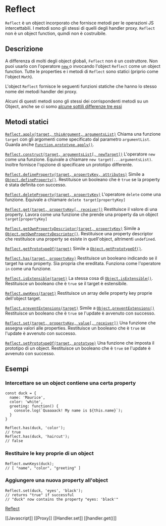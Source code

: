 # Reflect
`Reflect` è un object incorporato che fornisce metodi per le operazioni JS intercettabili. I metodi sono gli stessi di quelli degli handler proxy. `Reflect` non è un object function, quindi non è costruibile.

## Descrizione
A differenza di molti degli object globali, `Feflect` non è un costruttore. Non puoi usarlo con l'operatore [`new` ](https://developer.mozilla.org/en-US/docs/Web/JavaScript/Reference/Operators/new) o invocando l'object `Reflect` come un object function. Tutte le properties e i metodi di `Reflect` sono statici (priprio come l'object `Math`).

L'object `Reflect` fornisce le seguenti funzioni statiche che hanno lo stesso nome dei metodi handler dei proxy.

Alcuni di questi metodi sono gli stessi dei corrispondenti metodi su un Object, anche se ci somo [alcune sottili differenze tre essi](https://developer.mozilla.org/en-US/docs/Web/JavaScript/Reference/Global_Objects/Reflect/Comparing_Reflect_and_Object_methods)

## Metodi statici
[`Reflect.apply(target, thisArgument, argumentsList)`](https://developer.mozilla.org/en-US/docs/Web/JavaScript/Reference/Global_Objects/Reflect/apply)
Chiama una funzione `target` con gli argomenti come specificato dal parametro `argumentList`. Guarda anche [`Function.prototype.apply()`](https://developer.mozilla.org/en-US/docs/Web/JavaScript/Reference/Global_Objects/Function/apply).

[`Reflect.construct(target, argumentsList[, newTarget])`](https://developer.mozilla.org/en-US/docs/Web/JavaScript/Reference/Global_Objects/Reflect/construct)
L'operatore `new` come una funzione. Equivale a chiamare `new target(...argumentsList)`. Inoltre fornisce l'opzione di specificare un prototipo differente.

[`Reflect.defineProperty(target, propertyKey, attributes)`](https://developer.mozilla.org/en-US/docs/Web/JavaScript/Reference/Global_Objects/Reflect/defineProperty)
Simile a [`Object.defineProperty()`](https://developer.mozilla.org/en-US/docs/Web/JavaScript/Reference/Global_Objects/Object/defineProperty). Restituisce un booleano che è `true` se la property è stata definita con successo.

[`Reflect.deleteProperty(target, propertyKey)`](https://developer.mozilla.org/en-US/docs/Web/JavaScript/Reference/Global_Objects/Reflect/deleteProperty)
L'operatore `delete` come una funzione. Equivale a chiamare `delete target[propertyKey]`

[`Reflect.get(target, propertyKey[, receiver])`](https://developer.mozilla.org/en-US/docs/Web/JavaScript/Reference/Global_Objects/Reflect/get)
Restituisce il valore di una property. Lavora come una funzione che prende una property da un object `target[propertyKey]` 

[`Reflect.getOwnPropertyDescriptor(target, propertyKey)`](https://developer.mozilla.org/en-US/docs/Web/JavaScript/Reference/Global_Objects/Reflect/getOwnPropertyDescriptor)
Simile a [`Object.getOwnPropertyDescriptor()`](https://developer.mozilla.org/en-US/docs/Web/JavaScript/Reference/Global_Objects/Object/getOwnPropertyDescriptor). Restituisce una property descriptor che restituisce una property se esiste in quell'object, altrimenti `undefined`.

[`Reflect.getPrototypeOf(target)`](https://developer.mozilla.org/en-US/docs/Web/JavaScript/Reference/Global_Objects/Reflect/getPrototypeOf)
Simile a [`Object.getPrototypeOf()`](https://developer.mozilla.org/en-US/docs/Web/JavaScript/Reference/Global_Objects/Object/getPrototypeOf).

[`Reflect.has(target, propertyKey)`](https://developer.mozilla.org/en-US/docs/Web/JavaScript/Reference/Global_Objects/Reflect/has)
Restituisce un booleano indicando se il target ha una property. Sia propria che ereditata. Funziona come l'operatore `in` come una funzione.

[`Reflect.isExtensible(target)`](https://developer.mozilla.org/en-US/docs/Web/JavaScript/Reference/Global_Objects/Reflect/isExtensible)
La stessa cosa di [`Object.isExtensible()`](https://developer.mozilla.org/en-US/docs/Web/JavaScript/Reference/Global_Objects/Object/isExtensible). Restituisce un booleano che è `true` se il target è estensibile.

[`Reflect.ownKeys(target)`](https://developer.mozilla.org/en-US/docs/Web/JavaScript/Reference/Global_Objects/Reflect/ownKeys)
Restituisce un array delle property key proprie dell'object target.

[`Reflect.preventExtensions(target)`](https://developer.mozilla.org/en-US/docs/Web/JavaScript/Reference/Global_Objects/Reflect/preventExtensions)
Simile a  [`Object.preventExtensions()`](https://developer.mozilla.org/en-US/docs/Web/JavaScript/Reference/Global_Objects/Object/preventExtensions)  Restituisce un booleano che è `true` se l'update è avvenuto con successo.

[`Reflect.set(target, propertyKey, value[, receiver])`](https://developer.mozilla.org/en-US/docs/Web/JavaScript/Reference/Global_Objects/Reflect/set) Una funzione che assegna valori alle properties. Restituisce un booleano che è `true` se l'update è avvenuto con successo.

[`Reflect.setPrototypeOf(target, prototype)`](https://developer.mozilla.org/en-US/docs/Web/JavaScript/Reference/Global_Objects/Reflect/setPrototypeOf) Una funzione che imposta il prototipo di un object.
Restituisce un booleano che è `true` se l'update è avvenuto con successo.

## Esempi
### Intercettare se un object contiene una certa property

```JS
const duck = {
  name: 'Maurice',
  color: 'white',
  greeting: function() {
    console.log(`Quaaaack! My name is ${this.name}`);
  }
}

Reflect.has(duck, 'color');
// true
Reflect.has(duck, 'haircut');
// false

```

### Restituire le key proprie di un object

```JS
Reflect.ownKeys(duck);
// [ "name", "color", "greeting" ]

```

### Aggiungere una nuova property all'object
```JS
Reflect.set(duck, 'eyes', 'black');
// returns "true" if successful
// "duck" now contains the property "eyes: 'black'"

```

[Reflect](https://developer.mozilla.org/en-US/docs/Web/JavaScript/Reference/Global_Objects/Reflect)

[[Javascript]]
[[Proxy]]
[[Handler.set]]
[[handler.get()]]
